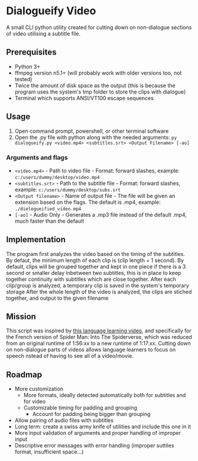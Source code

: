 # Dialogueify Video
A small CLI python utility created for cutting down on non-dialogue sections of video utilising a subtitle file.

## Prerequisites
- Python 3+
- ffmpeg version n5.1+ (will probably work with older versions too, not tested)
- Twice the amount of disk space as the output (this is because the program uses the system's tmp folder to store the clips with dialogue)
- Terminal which supports ANSI/VT100 escape sequences

## Usage
1. Open command prompt, powershell, or other terminal software
2. Open the .py file with python along with the needed arguments: `py dialogueify.py <video.mp4> <subtitles.srt> <Output Filename> [-ao]`

### Arguments and flags
- `<video.mp4>` - Path to video file - Format: forward slashes, example: `c:/users/dummy/desktop/video.mp4`
- `<subtitles.srt>` - Path to the subtitle file - Format: forward slashes, example: `c:/users/dummy/desktop/subs.srt`
- `<Output filename>` - Name of output file - The file will be given an extension based on the flags. The default is .mp4, example: `./dielogueified_video.mp4`
- `[-ao]` - Audio Only - Generates a .mp3 file instead of the default .mp4, much faster than the default

## Implementation
The program first analyzes the video based on the timing of the subtitles.
By defaut, the minimum length of each clip is (clip length + 1 second).
By default, clips will be grouped together and kept in one piece if there is a 3 second or smaller delay inbetween two subtitles, this is in place to keep together continuity with subtitles which are close together.
After each clip/group is analyzed, a temporary clip is saved in the system's temporary storage
After the whole length of the video is analyzed, the clips are stiched together, and output to the given filename

## Mission
This script was inspired by [this language learning video](https://www.youtube.com/watch?v=eliB_y0fmSk), and specifically for the French version of Spider Man: Into The Spiderverse, which was reduced from an original runtime of 1:56:xx to a new runtime of 1:17:xx.
Cutting down on non-dialogue parts of videos allows language learners to focus on speech nstead of having to see all of a video/movie.

## Roadmap
- More customization
  - More formats, ideally detected automatically both for subtitles and for video
  - Customizable timing for padding and grouping
    - Account for padding being bigger than grouping
- Allow pairing of audio files with subtitles
- Long term: create a swiss army knife of utilities and include this one in it
- More input validation of arguments and proper handling of improper input
- Descriptive error messages with error handling (improper suttiles format, insufficient space...)

